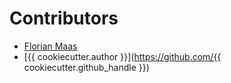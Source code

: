 # Contributors
- [Florian Maas](https://github.com/fpgmaas)
- [{{ cookiecutter.author }}](https://github.com/{{ cookiecutter.github_handle }})
